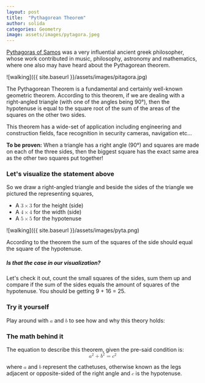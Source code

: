 ```yaml
---
layout: post
title:  "Pythagorean Theorem"
author: solida
categories: Geometry
image: assets/images/pytagora.jpeg
---
```

[Pythagoras of Samos](https://en.wikipedia.org/wiki/Pythagoras) was a very influential ancient greek philosopher, whose work
contributed in music, philosophy, astronomy and mathematics, where one also may have heard about the Pythagorean theorem.

![walking]({{ site.baseurl }}/assets/images/pitagora.jpg)

The Pythagorean Theorem is a fundamental and certainly well-known geometric theorem. According to this theorem, if we are dealing with a right-angled triangle (with one of the angles being 90°), then the hypotenuse is equal to the square root of the sum of the areas of the squares on the other two sides.  


This theorem has a wide-set of application including engineering and construction fields, face recognition in security cameras, navigation etc...

**To be proven:** When a triangle has a right angle (90°) and squares are made on each of the three sides, then the biggest square has the exact same area as the other two squares put together!

### Let's visualize the statement above
So we draw a right-angled triangle and beside the sides of the triangle we pictured the representing squares, 
- A <math display="inline"><mn>3</mn><mo>&times;</mo><mn>3</mn></math> for the height (side)
- A <math display="inline"><mn>4</mn><mo>&times;</mo><mn>4</mn></math> for the width (side)
- A <math display="inline"><mn>5</mn><mo>&times;</mo><mn>5</mn></math> for the hypotenuse 

![walking]({{ site.baseurl }}/assets/images/pyta.png)

According to the theorem the sum of the squares of the side should equal the square of the hypotenuse.

##### Is that the case in our visualization?
Let's check it out, count the small squares of the sides, sum them up and compare if the sum of the sides equals the amount of squares of the hypotenuse.
You should be getting 9 + 16 = 25. 

### Try it yourself
Play around with <math display="inline"><mi>a</mi></math> and <math display="inline"><mi>b</mi></math> to see how and why this theory holds:
<div id="observablehq-21c7f424">
  <div class="observablehq-viewof-a"></div>
  <div class="observablehq-viewof-b"></div>
  <div class="observablehq-canvas"></div>
  <div class="observablehq-blla"></div>
</div>
<script type="module">
  import {Runtime, Inspector} from "https://cdn.jsdelivr.net/npm/@observablehq/runtime@4/dist/runtime.js";
  import define from "https://api.observablehq.com/@864af2bf64442aa6/untitled.js?v=3";
  (new Runtime).module(define, name => {
    if (name === "viewof a") return Inspector.into("#observablehq-21c7f424 .observablehq-viewof-a")();
    if (name === "viewof b") return Inspector.into("#observablehq-21c7f424 .observablehq-viewof-b")();
    if (name === "canvas") return Inspector.into("#observablehq-21c7f424 .observablehq-canvas")();
    if (name === "blla") return Inspector.into("#observablehq-21c7f424 .observablehq-blla")();
  });
</script>

### The math behind it
The equation to describe this theorem, given the pre-said condition is:
<math display="block" xmlns="http://www.w3.org/1998/Math/MathML">
  <mrow>
    <msup>
      <mi>a</mi>
      <mn>2</mn>
    </msup>
    <mo>+</mo>
    <msup>
      <mi>b</mi>
      <mn>2</mn>
    </msup>
    <mo>=</mo>
    <msup>
      <mi>c</mi>
      <mn>2</mn>
    </msup>
  </mrow>
</math>

where <math display="inline"><mi>a</mi></math> and <math display="inline"><mi>b</mi></math> represent the cathetuses, otherwise known as the legs adjacent or opposite-sided of the right angle and <math display="inline"><mi>c</mi></math> is the hypotenuse.